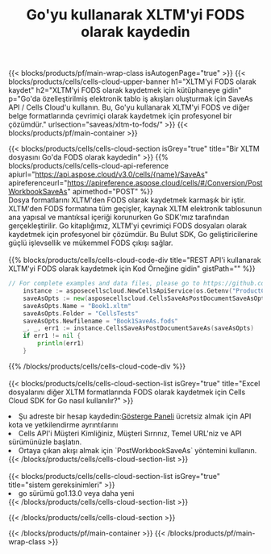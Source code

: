 ﻿---
title:  Go'yu kullanarak XLTM'yi FODS olarak kaydedin
description:  XLTM formatındaki dosyayı FODS formatındaki dosya olarak kaydetmek için Go için Aspose.Cells Cloud SDK'yı kullanma.
---
{{< blocks/products/pf/main-wrap-class isAutogenPage="true" >}}
{{< blocks/products/cells/cells-cloud-upper-banner h1="XLTM\'yi FODS olarak kaydet" h2="XLTM\'yi FODS olarak kaydetmek için kütüphaneye gidin" p="Go\'da özelleştirilmiş elektronik tablo iş akışları oluşturmak için SaveAs API / Cells Cloud\'u kullanın. Bu, Go\'yu kullanarak XLTM\'yi FODS ve diğer belge formatlarında çevrimiçi olarak kaydetmek için profesyonel bir çözümdür." urlsection="saveas/xltm-to-fods/" >}}
{{< blocks/products/pf/main-container >}}

{{< blocks/products/cells/cells-cloud-section isGrey="true" title="Bir XLTM dosyasını Go\'da FODS olarak kaydedin" >}}
{{% blocks/products/cells/cells-cloud-api-reference apiurl="https://api.aspose.cloud/v3.0/cells/{name}/SaveAs" apireferenceurl="https://apireference.aspose.cloud/cells/#/Conversion/PostWorkbookSaveAs" apimethod="POST" %}}
<br/>
Dosya formatlarını XLTM'den FODS olarak kaydetmek karmaşık bir iştir. XLTM'den FODS formatına tüm geçişler, kaynak XLTM elektronik tablosunun ana yapısal ve mantıksal içeriği korunurken Go SDK'mız tarafından gerçekleştirilir. Go kitaplığımız, XLTM'yi çevrimiçi FODS dosyaları olarak kaydetmek için profesyonel bir çözümdür. Bu Bulut SDK, Go geliştiricilerine güçlü işlevsellik ve mükemmel FODS çıkışı sağlar.
<br/>
<br/>
{{% blocks/products/cells/cells-cloud-code-div title="REST API\'i kullanarak XLTM\'yi FODS olarak kaydetmek için Kod Örneğine gidin" gistPath="" %}}
  
```go
// For complete examples and data files, please go to https://github.com/aspose-cells-cloud/aspose-cells-cloud-go/
    instance := asposecellscloud.NewCellsApiService(os.Getenv("ProductClientId"), os.Getenv("ProductClientSecret"))
    saveAsOpts := new(asposecellscloud.CellsSaveAsPostDocumentSaveAsOpts)
    saveAsOpts.Name = "Book1.xltm"
    saveAsOpts.Folder = "CellsTests"
    saveAsOpts.Newfilename = "Book1SaveAs.fods"
    _, _, err1 := instance.CellsSaveAsPostDocumentSaveAs(saveAsOpts)
    if err1 != nil {
	    println(err1)
    }
```
  
{{% /blocks/products/cells/cells-cloud-code-div %}}
<br/>
<br/>
{{< blocks/products/cells/cells-cloud-section-list isGrey="true" title="Excel dosyalarını diğer XLTM formatlarında FODS olarak kaydetmek için Cells Cloud SDK for Go nasıl kullanılır?" >}}
<li> Şu adreste bir hesap kaydedin:<a href="https://dashboard.aspose.cloud/">Gösterge Paneli</a> ücretsiz almak için API kota ve yetkilendirme ayrıntılarını</li>
<li>Cells API'i Müşteri Kimliğiniz, Müşteri Sırrınız, Temel URL'niz ve API sürümünüzle başlatın.</li>
<li>Ortaya çıkan akışı almak için `PostWorkbookSaveAs` yöntemini kullanın.</li>
{{< /blocks/products/cells/cells-cloud-section-list >}}
<br/>
<br/>
{{< blocks/products/cells/cells-cloud-section-list isGrey="true" title="sistem gereksinimleri" >}}
<li>go sürümü go1.13.0 veya daha yeni</li>
{{< /blocks/products/cells/cells-cloud-section-list >}}

{{< /blocks/products/cells/cells-cloud-section >}}

{{< /blocks/products/pf/main-container >}}
{{< /blocks/products/pf/main-wrap-class >}}
